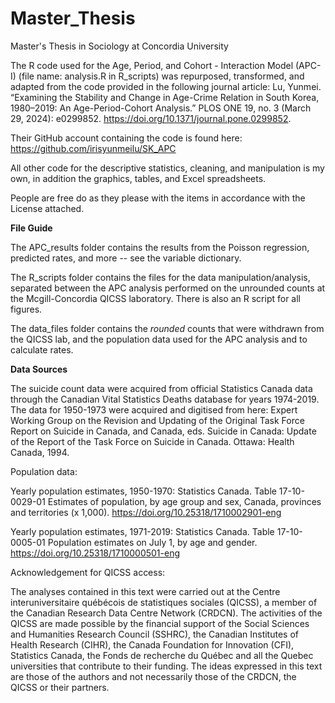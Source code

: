 # Master_Thesis
Master's Thesis in Sociology at Concordia University 

The R code used for the Age, Period, and Cohort - Interaction Model (APC-I) (file name: analysis.R in R_scripts) was repurposed, transformed, and adapted from the code provided in the following journal article: 
Lu, Yunmei. “Examining the Stability and Change in Age-Crime Relation in South Korea, 1980–2019: An Age-Period-Cohort Analysis.” PLOS ONE 19, no. 3 (March 29, 2024): e0299852. https://doi.org/10.1371/journal.pone.0299852.

Their GitHub account containing the code is found here: https://github.com/irisyunmeilu/SK_APC

All other code for the descriptive statistics, cleaning, and manipulation is my own, in addition the graphics, tables, and Excel spreadsheets.

People are free do as they please with the items in accordance with the License attached.

**File Guide**

The APC_results folder contains the results from the Poisson regression, predicted rates, and more -- see the variable dictionary.

The R_scripts folder contains the files for the data manipulation/analysis, separated between the APC analysis performed on the unrounded counts at the Mcgill-Concordia QICSS laboratory. There is also an R script for all figures.

The data_files folder contains the *rounded* counts that were withdrawn from the QICSS lab, and the population data used for the APC analysis and to calculate rates.

**Data Sources**

The suicide count data were acquired from official Statistics Canada data through the Canadian Vital Statistics Deaths database for years 1974-2019. The data for 1950-1973 were acquired and digitised from here: 
Expert Working Group on the Revision and Updating of the Original Task Force Report on Suicide in Canada, and Canada, eds. Suicide in Canada: Update of the Report of the Task Force on Suicide in Canada. Ottawa: Health Canada, 1994.

Population data:

Yearly population estimates, 1950-1970:
Statistics Canada. Table 17-10-0029-01  Estimates of population, by age group and sex, Canada, provinces and territories (x 1,000). https://doi.org/10.25318/1710002901-eng

Yearly population estimates, 1971-2019:
Statistics Canada. Table 17-10-0005-01  Population estimates on July 1, by age and gender. https://doi.org/10.25318/1710000501-eng

Acknowledgement for QICSS access:

The analyses contained in this text were carried out at the Centre interuniversitaire québécois de statistiques sociales (QICSS), a member of the Canadian Research Data Centre Network (CRDCN). The activities of the QICSS are made possible by the financial support of the Social Sciences and Humanities Research Council (SSHRC), the Canadian Institutes of Health Research (CIHR), the Canada Foundation for Innovation (CFI), Statistics Canada, the Fonds de recherche du Québec and all the Quebec universities that contribute to their funding. The ideas expressed in this text are those of the authors and not necessarily those of the CRDCN, the QICSS or their partners.

